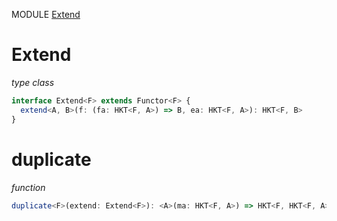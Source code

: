 MODULE [Extend](https://github.com/gcanti/fp-ts/blob/master/src/Extend.ts)
# Extend
*type class*
```ts
interface Extend<F> extends Functor<F> {
  extend<A, B>(f: (fa: HKT<F, A>) => B, ea: HKT<F, A>): HKT<F, B>
}
```
# duplicate
*function*
```ts
duplicate<F>(extend: Extend<F>): <A>(ma: HKT<F, A>) => HKT<F, HKT<F, A>> 
```